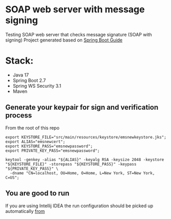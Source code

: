 # SOAP web server with message signing
Testing SOAP web server that checks message signature (SOAP with signing)
Project generated based on [Spring Boot Guide](https://spring.io/guides/gs/producing-web-service)


# Stack:
- Java 17
- Spring Boot 2.7
- Spring WS Security 3.1
- Maven


## Generate your keypair for sign and verification process
From the root of this repo
```shell
export KEYSTORE_FILE="src/main/resources/keystore/emsnewkeystore.jks";
export ALIAS="emsnewcert";
export KEYSTORE_PASS="emsnewpassword";
export PRIVATE_KEY_PASS="emsnewpassword";

keytool -genkey -alias "${ALIAS}" -keyalg RSA -keysize 2048 -keystore "${KEYSTORE_FILE}" -storepass "${KEYSTORE_PASS}" -keypass "${PRIVATE_KEY_PASS}" \
  -dname "CN=localhost, OU=Home, O=Home, L=New York, ST=New York, C=US";
```

## You are good to run
If you are using Intellij IDEA the run configuration should be picked up automatically [from](./.run/application.run.xml) 